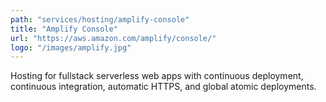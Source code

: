 ```yaml
---
path: "services/hosting/amplify-console"
title: "Amplify Console"
url: "https://aws.amazon.com/amplify/console/"
logo: "/images/amplify.jpg"
---
```


Hosting for fullstack serverless web apps with continuous deployment, continuous integration, automatic HTTPS, and global atomic deployments.
